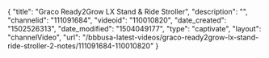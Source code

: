 {
    "title": "Graco Ready2Grow LX Stand &amp; Ride Stroller",
    "description": "",
    "channelid": "111091684",
    "videoid": "110010820",
    "date_created": "1502526313",
    "date_modified": "1504049177",
    "type": "captivate",
    "layout": "channelVideo",
    "url": "\/bbbusa-latest-videos\/graco-ready2grow-lx-stand-ride-stroller-2-notes\/111091684-110010820"
}